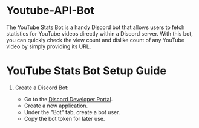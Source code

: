 # Youtube-API-Bot
The YouTube Stats Bot is a handy Discord bot that allows users to fetch statistics for YouTube videos directly within a Discord server. With this bot, you can quickly check the view count and dislike count of any YouTube video by simply providing its URL.

# YouTube Stats Bot Setup Guide

1. Create a Discord Bot:

   - Go to the [Discord Developer Portal](https://discord.com/developers/applications).
   - Create a new application.
   - Under the "Bot" tab, create a bot user.
   - Copy the bot token for later use.
